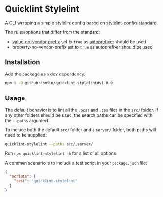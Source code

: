 Quicklint Stylelint
======
A CLI wrapping a simple stylelint config based on [stylelint-config-standard](https://github.com/stylelint/stylelint-config-standard).

The rules/options that differ from the standard:
- [value-no-vendor-prefix](https://stylelint.io/user-guide/rules/value-no-vendor-prefix/) set to `true` as [autoprefixer](https://github.com/postcss/autoprefixer) should be used
- [property-no-vendor-prefix](https://stylelint.io/user-guide/rules/property-no-vendor-prefix/) set to `true` as [autoprefixer](https://github.com/postcss/autoprefixer) should be used


Installation
------
Add the package as a dev dependency:
```bash
npm i -D github:cbodin/quicklint-stylelint#v1.0.0
```


Usage
------
The default behavior is to lint all the `.pcss` and `.css` files in the `src/` folder.
If any other folders should be used, the search paths can be specified with the `--paths` argument.

To include both the default `src/` folder and a `server/` folder, both paths will need to be supplied:
```bash
quicklint-stylelint --paths src/,server/
```

Run `npx quicklint-stylelint -h` for a list of all options.

A common scenario is to include a test script in your `package.json` file:
```json
{
  "scripts": {
    "test": "quicklint-stylelint"
  }
}
```
